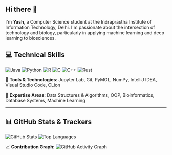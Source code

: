 ## Hi there 👋


I'm **Yash**, a Computer Science student at the Indraprastha Institute of Information Technology, Delhi. I'm passionate about the intersection of technology and biology, particularly in applying machine learning and deep learning to biosciences.

## 💻 Technical Skills

![Java](https://img.shields.io/badge/Java-ED8B00?style=for-the-badge&logo=java&logoColor=white)
![Python](https://img.shields.io/badge/Python-3776AB?style=for-the-badge&logo=python&logoColor=white)
![R](https://img.shields.io/badge/R-276DC3?style=for-the-badge&logo=r&logoColor=white)
![C](https://img.shields.io/badge/C-00599C?style=for-the-badge&logo=c&logoColor=white)
![C++](https://img.shields.io/badge/C++-00599C?style=for-the-badge&logo=c%2B%2B&logoColor=white)
![Rust](https://img.shields.io/badge/Rust-000000?style=for-the-badge&logo=rust&logoColor=white)

🔹 **Tools & Technologies**: Jupyter Lab, Git, PyMOL, NumPy, IntelliJ IDEA, Visual Studio Code, CLion

🔹 **Expertise Areas**: Data Structures & Algorithms, OOP, Bioinformatics, Database Systems, Machine Learning

---

## 📊 GitHub Stats & Trackers

![GitHub Stats](https://github-readme-stats.vercel.app/api?username=yashhhhhhhhh504&show_icons=true&theme=radical)
![Top Languages](https://github-readme-stats.vercel.app/api/top-langs/?username=yashhhhhhhhh504&layout=compact&theme=radical)

📈 **Contribution Graph:**
![GitHub Activity Graph](https://github-readme-activity-graph.vercel.app/graph?username=yashhhhhhhhh504&theme=react-dark)


<!--
**yashhhhhhhhh504/yashhhhhhhhh504** is a ✨ _special_ ✨ repository because its `README.md` (this file) appears on your GitHub profile.

Here are some ideas to get you started:

- 🔭 I’m currently working on ...
- 🌱 I’m currently learning ...
- 👯 I’m looking to collaborate on ...
- 🤔 I’m looking for help with ...
- 💬 Ask me about ...
- 📫 How to reach me: ...
- 😄 Pronouns: ...
- ⚡ Fun fact: ...
-->
